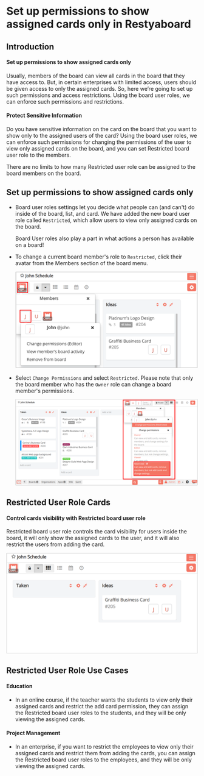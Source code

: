 # Set up permissions to show assigned cards only in Restyaboard

## Introduction

#### Set up permissions to show assigned cards only

Usually, members of the board can view all cards in the board that they have access to. But, in certain enterprises with limited access, users should be given access to only the assigned cards. So, here we’re going to set up such permissions and access restrictions. Using the board user roles, we can enforce such permissions and restrictions.

#### Protect Sensitive Information

Do you have sensitive information on the card on the board that you want to show only to the assigned users of the card? Using the board user roles, we can enforce such permissions for changing the permissions of the user to view only assigned cards on the board, and you can set Restricted board user role to the members.

There are no limits to how many Restricted user role can be assigned to the board members on the board.

## Set up permissions to show assigned cards only

*   Board user roles settings let you decide what people can (and can't) do inside of the board, list, and card. We have added the new board user role called `Restricted`, which allow users to view only assigned cards on the board.
    
    Board User roles also play a part in what actions a person has available on a board!
    
*   To change a current board member's role to `Restricted`, click their avatar from the Members section of the board menu.
    
    ![Set up permissions to show assigned cards only](restyaboard-members-dropdown.png)
*   Select `Change Permissions` and select `Restricted`. Please note that only the board member who has the `Owner` role can change a board member's permissions.
    
    ![Set up permissions to show assigned cards only](restyaboard-members-permission-chnage.png)

## Restricted User Role Cards

#### Control cards visibility with Restricted board user role

Restricted board user role controls the card visibility for users inside the board, it will only show the assigned cards to the user, and it will also restrict the users from adding the card.

![Control cards visibility with Restricted board user role](restyaboard-restricted-member-card.png)

## Restricted User Role Use Cases

#### Education

*   In an online course, if the teacher wants the students to view only their assigned cards and restrict the add card permission, they can assign the Restricted board user roles to the students, and they will be only viewing the assigned cards.

#### Project Management

*   In an enterprise, if you want to restrict the employees to view only their assigned cards and restrict them from adding the cards, you can assign the Restricted board user roles to the employees, and they will be only viewing the assigned cards.